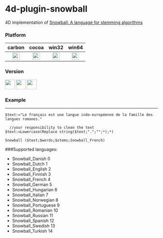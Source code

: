 # 4d-plugin-snowball
4D implementation of [Snowball: A language for stemming algorithms](http://snowball.tartarus.org)

### Platform

| carbon | cocoa | win32 | win64 |
|:------:|:-----:|:---------:|:---------:|
|<img src="https://cloud.githubusercontent.com/assets/1725068/22371562/1b091f0a-e4db-11e6-8458-8653954a7cce.png" width="24" height="24" />|<img src="https://cloud.githubusercontent.com/assets/1725068/22371562/1b091f0a-e4db-11e6-8458-8653954a7cce.png" width="24" height="24" />|<img src="https://cloud.githubusercontent.com/assets/1725068/22371562/1b091f0a-e4db-11e6-8458-8653954a7cce.png" width="24" height="24" />|<img src="https://cloud.githubusercontent.com/assets/1725068/22371562/1b091f0a-e4db-11e6-8458-8653954a7cce.png" width="24" height="24" />|

### Version

<img src="https://cloud.githubusercontent.com/assets/1725068/18940649/21945000-8645-11e6-86ed-4a0f800e5a73.png" width="32" height="32" /> <img src="https://cloud.githubusercontent.com/assets/1725068/18940648/2192ddba-8645-11e6-864d-6d5692d55717.png" width="32" height="32" /> <img src="https://user-images.githubusercontent.com/1725068/41266195-ddf767b2-6e30-11e8-9d6b-2adf6a9f57a5.png" width="32" height="32" />

### Example
---
```
$text:="Le français est une langue indo-européenne de la famille des langues romanes."

  //your responsibility to clean the text
$text:=Lowercase(Replace string($text;".";"";*);*)

Snowball ($text;$words;$stems;Snowball_French)
```

###Supported languages:

* Snowball_Danish 0
* Snowball_Dutch 1
* Snowball_English 2
* Snowball_Finnish 3
* Snowball_French 4
* Snowball_German 5
* Snowball_Hungarian 6
* Snowball_Italian 7
* Snowball_Norwegian 8
* Snowball_Portuguese 9
* Snowball_Romanian 10
* Snowball_Russian 11
* Snowball_Spanish 12
* Snowball_Swedish 13
* Snowball_Turkish 14
